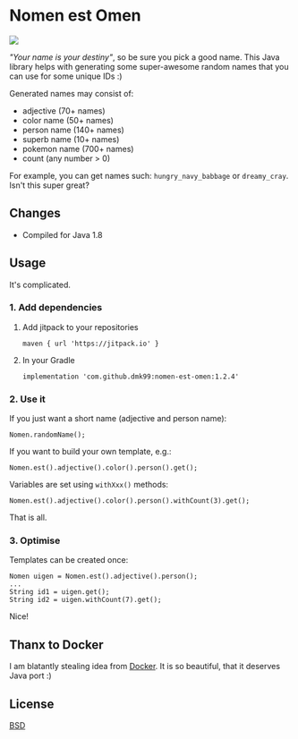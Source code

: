 # Nomen est Omen

![](https://img.shields.io/maven-central/v/com.oblac/nomen-est-omen.svg)

_"Your name is your destiny"_, so be sure you pick a good name.
This Java library helps with generating some super-awesome random names
that you can use for some unique IDs :)

Generated names may consist of:

+ adjective (70+ names)
+ color name (50+ names)
+ person name (140+ names)
+ superb name (10+ names)
+ pokemon name (700+ names)
+ count (any number > 0)

For example, you can get names such: `hungry_navy_babbage`
or `dreamy_cray`. Isn't this super great?

## Changes

* Compiled for Java 1.8

## Usage

It's complicated.

### 1. Add dependencies

1. Add jitpack to your repositories
    ```
    maven { url 'https://jitpack.io' }
    ```
2. In your Gradle
    ```
    implementation 'com.github.dmk99:nomen-est-omen:1.2.4'
    ``` 

### 2. Use it

If you just want a short name (adjective and person name):

	Nomen.randomName();

If you want to build your own template, e.g.:

	Nomen.est().adjective().color().person().get();

Variables are set using `withXxx()` methods:

	Nomen.est().adjective().color().person().withCount(3).get();
	
That is all.

### 3. Optimise

Templates can be created once:

	Nomen uigen = Nomen.est().adjective().person();
	...
	String id1 = uigen.get();
	String id2 = uigen.withCount(7).get();

Nice!

## Thanx to Docker

I am blatantly stealing idea from [Docker](https://github.com/docker/docker/blob/master/pkg/namesgenerator/names-generator.go).
It is so beautiful, that it deserves Java port :)


## License

[BSD](LICENSE)